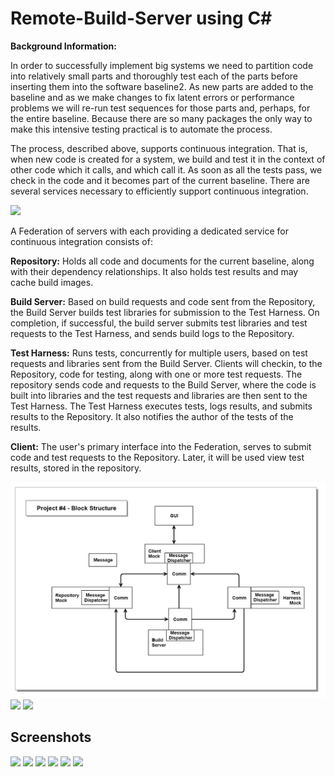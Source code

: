 # Remote-Build-Server using C#

**Background Information:**

In order to successfully implement big systems we need to partition code into relatively small parts and thoroughly test each of the parts before inserting them into the software baseline2. As new parts are added to the baseline and as we make changes to fix latent errors or performance problems we will re-run test sequences for those parts and, perhaps, for the entire baseline. Because there are so many packages the only way to make this intensive testing practical is to automate the process.

The process, described above, supports continuous integration. That is, when new code is created for a system, we build and test it in the context of other code which it calls, and which call it. As soon as all the tests pass, we check in the code and it becomes part of the current baseline. There are several services necessary to efficiently support continuous integration.

![](1.PNG)

A Federation of servers with each providing a dedicated service for continuous integration consists of:

**Repository:** Holds all code and documents for the current baseline, along with their dependency relationships. It also holds test results and may cache build images.

**Build Server:** Based on build requests and code sent from the Repository, the Build Server builds test libraries for submission to the Test Harness. On completion, if successful, the build server submits test libraries and test requests to the Test Harness, and sends build logs to the Repository.

**Test Harness:** Runs tests, concurrently for multiple users, based on test requests and libraries sent from the Build Server. Clients will checkin, to the Repository, code for testing, along with one or more test requests. The repository sends code and requests to the Build Server, where the code is built into libraries and the test requests and libraries are then sent to the Test Harness. The Test Harness executes tests, logs results, and submits results to the Repository. It also notifies the author of the tests of the results.

**Client:** The user's primary interface into the Federation, serves to submit code and test requests to the Repository. Later, it will be used view test results, stored in the repository.

![](diag.PNG)
![](2.PNG)
![](3.PNG)

## Screenshots
![](4.PNG)
![](5.PNG)
![](6.PNG)
![](7.PNG)
![](8.PNG)
![](9.PNG)
